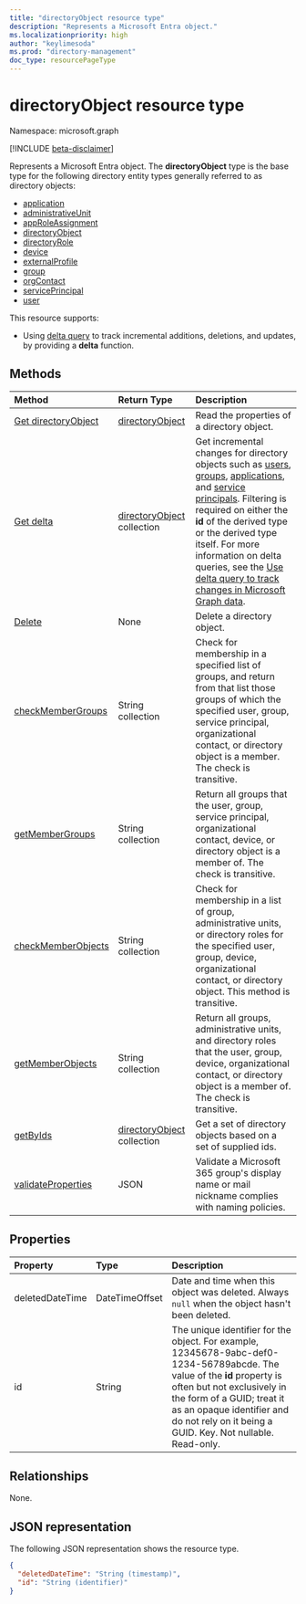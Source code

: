 ```yaml
---
title: "directoryObject resource type"
description: "Represents a Microsoft Entra object."
ms.localizationpriority: high
author: "keylimesoda"
ms.prod: "directory-management"
doc_type: resourcePageType
---
```


# directoryObject resource type

Namespace: microsoft.graph

[!INCLUDE [beta-disclaimer](../../includes/beta-disclaimer.md)]

Represents a Microsoft Entra object. The **directoryObject** type is the base type for the following directory entity types generally referred to as directory objects:

+ [application](application.md)
+ [administrativeUnit](administrativeunit.md)
+ [appRoleAssignment](approleassignment.md)
+ [directoryObject](directoryobject.md)
+ [directoryRole](directoryrole.md)
+ [device](device.md)
+ [externalProfile](externalprofile.md)
+ [group](group.md)
+ [orgContact](orgcontact.md)
+ [servicePrincipal](serviceprincipal.md)
+ [user](user.md)

This resource supports:

- Using [delta query](/graph/delta-query-overview) to track incremental additions, deletions, and updates, by providing a **delta** function.

## Methods

| Method       | Return Type  |Description|
|:---------------|:--------|:----------|
|[Get directoryObject](../api/directoryobject-get.md) | [directoryObject](directoryobject.md) |Read the properties  of a directory object.|
|[Get delta](../api/directoryobject-delta.md)|[directoryObject](directoryObject.md) collection| Get incremental changes for directory objects such as [users](../api/user-delta.md), [groups](../api/group-delta.md), [applications](../api/application-delta.md), and [service principals](../api/serviceprincipal-delta.md). Filtering is required on either the **id** of the derived type or the derived type itself. For more information on delta queries, see the [Use delta query to track changes in Microsoft Graph data](/graph/delta-query-overview).|
|[Delete](../api/directoryobject-delete.md) | None |Delete a directory object. |
|[checkMemberGroups](../api/directoryobject-checkmembergroups.md)|String collection|Check for membership in a specified list of groups, and return from that list those groups of which the specified user, group, service principal, organizational contact, or directory object is a member. The check is transitive.|
|[getMemberGroups](../api/directoryobject-getmembergroups.md)|String collection|Return all groups that the user, group, service principal, organizational contact, device, or directory object is a member of. The check is transitive.|
|[checkMemberObjects](../api/directoryobject-checkmemberobjects.md)|String collection|Check for membership in a list of group, administrative units, or directory roles for the specified user, group, device, organizational contact, or directory object. This method is transitive.|
|[getMemberObjects](../api/directoryobject-getmemberobjects.md)|String collection| Return all groups, administrative units, and directory roles that the user, group, device, organizational contact, or directory object is a member of. The check is transitive. |
|[getByIds](../api/directoryobject-getbyids.md) | [directoryObject](directoryobject.md) collection | Get a set of directory objects based on a set of supplied ids. |
|[validateProperties](../api/directoryobject-validateproperties.md)|JSON| Validate a Microsoft 365 group's display name or mail nickname complies with naming policies. |

## Properties

| Property   | Type |Description|
|:---------------|:--------|:----------|
|deletedDateTime|DateTimeOffset|Date and time when this object was deleted. Always `null` when the object hasn't been deleted. |
|id|String|The unique identifier for the object. For example, 12345678-9abc-def0-1234-56789abcde. The value of the **id** property is often but not exclusively in the form of a GUID; treat it as an opaque identifier and do not rely on it being a GUID. Key. Not nullable. Read-only.|

## Relationships

None.

## JSON representation

The following JSON representation shows the resource type.

<!-- {
  "blockType": "resource",
  "optionalProperties": [

  ],
  "keyProperty": "id",
  "@odata.type": "microsoft.graph.directoryObject",
  "openType": true
}-->

```json
{
  "deletedDateTime": "String (timestamp)",
  "id": "String (identifier)"
}
```

<!-- uuid: 8fcb5dbc-d5aa-4681-8e31-b001d5168d79
2015-10-25 14:57:30 UTC -->
<!--
{
  "type": "#page.annotation",
  "description": "directoryObject resource",
  "keywords": "",
  "section": "documentation",
  "tocPath": "",
  "suppressions": []
}
-->
